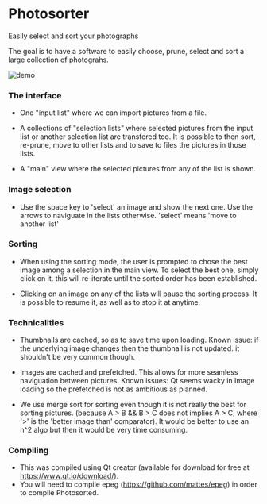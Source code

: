 # Photosorter
Easily select and sort your photographs

The goal is to have a software to easily choose, prune, select and sort a large collection of photograhs.

![demo](http://g.recordit.co/JKj4mTGMxQ.gifg)

### The interface
* One "input list" where we can import pictures from a file.

* A collections of "selection lists" where selected pictures from the input list or another selection list are transfered too. 
  It is possible to then sort, re-prune, move to other lists and to save to files the pictures in those lists.
  
* A "main" view where the selected pictures from any of the list is shown.

### Image selection
* Use the space key to 'select' an image and show the next one. Use the arrows to naviguate in the lists otherwise. 
 'select' means 'move to another list'

### Sorting
* When using the sorting mode, the user is prompted to chose the best image among a selection
 in the main view. To select the best one, simply click on it.
 this will re-iterate until the sorted order has been established.
 
* Clicking on an image on any of the lists will pause the sorting process. It is possible to resume it, as well as to stop it at anytime.

### Technicalities
* Thumbnails are cached, so as to save time upon loading.
  Known issue: if the underlying image changes then the thumbnail is not updated. it shouldn't be very common though.
  
* Images are cached and prefetched. This allows for more seamless naviguation between pictures.
  Known issues: Qt seems wacky in Image loading so the prefetched is not as ambitious as planned.
  
* We use merge sort for sorting even though it is not really the best for sorting pictures.
  (because A > B && B > C does not implies A > C, where '>' is the 'better image than' comparator).
 It would be better to use an n^2 algo but then it would be very time consuming.

### Compiling
* This was compiled using Qt creator (available for download for free at https://www.qt.io/download/).
* You will need to compile epeg (https://github.com/mattes/epeg) in order to compile Photosorted.
